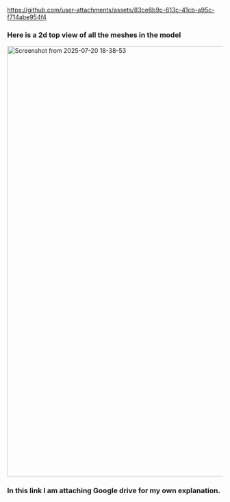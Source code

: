 



https://github.com/user-attachments/assets/83ce6b9c-613c-41cb-a95c-f714abe954f4


### Here is a 2d top view of all the meshes in the model 
<img width="1842" height="1004" alt="Screenshot from 2025-07-20 18-38-53" src="https://github.com/user-attachments/assets/e33e8e5f-d793-4031-ad1e-5797ed98be29" />



### In this link I am attaching Google drive for my own explanation.


